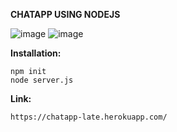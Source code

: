 **CHATAPP USING NODEJS**

![image](https://user-images.githubusercontent.com/53934610/166210442-c5f62db2-83a1-45d5-9b61-a1ed5edd94c4.png)
![image](https://user-images.githubusercontent.com/53934610/166210518-2f5b8fef-7545-4026-84b9-22cc683aa64c.png)

**Installation:**
```
npm init
node server.js
```
**Link:**
```
https://chatapp-late.herokuapp.com/
```
